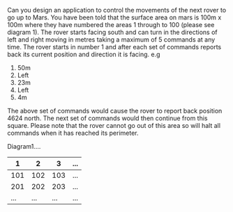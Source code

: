 Can you design an application to control the movements of the next rover to go up to Mars.
You have been told that the surface area on mars is 100m x 100m where they have
numbered the areas 1 through to 100 (please see diagram 1). The rover starts facing
south and can turn in the directions of left and right moving in metres taking a maximum of 5
commands at any time. The rover starts in number 1 and after each set of commands
reports back its current position and direction it is facing.
e.g
1. 50m
2. Left
3. 23m
4. Left
5. 4m


The above set of commands would cause the rover to report back position 4624 north.
The next set of commands would then continue from this square. Please note that the rover
cannot go out of this area so will halt all commands when it has reached its perimeter.

Diagram1....

|1   |   2 |   3 |...
---|---|---|---
|101 | 102 | 103 |...
|201 | 202 | 203 |...
|... | ... |  ...| ...
